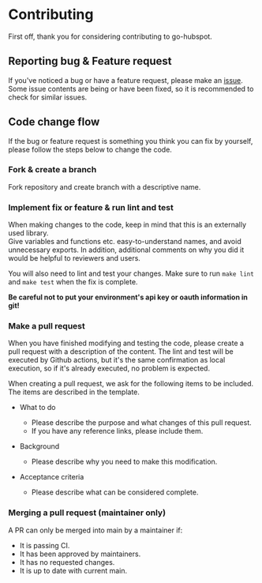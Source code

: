 # Contributing

First off, thank you for considering contributing to go-hubspot.

## Reporting bug & Feature request

If you've noticed a bug or have a feature request, please make an [issue](https://github.com/KareHero/go-hubspot/issues).  
Some issue contents are being or have been fixed, so it is recommended to check for similar issues.

## Code change flow

If the bug or feature request is something you think you can fix by yourself, please follow the steps below to change the code.

### Fork & create a branch

Fork repository and create branch with a descriptive name.

### Implement fix or feature & run lint and test

When making changes to the code, keep in mind that this is an externally used library.  
Give variables and functions etc. easy-to-understand names, and avoid unnecessary exports. In addition, additional comments on why you did it would be helpful to reviewers and users.

You will also need to lint and test your changes. Make sure to run `make lint` and `make test` when the fix is complete.

**Be careful not to put your environment's api key or oauth information in git!**

### Make a pull request

When you have finished modifying and testing the code, please create a pull request with a description of the content. The lint and test will be executed by Github actions, but it's the same confirmation as local execution, so if it's already executed, no problem is expected.

When creating a pull request, we ask for the following items to be included. The items are described in the template.

- What to do

  - Please describe the purpose and what changes of this pull request.
  - If you have any reference links, please include them.

- Background

  - Please describe why you need to make this modification.

- Acceptance criteria
  - Please describe what can be considered complete.

### Merging a pull request (maintainer only)

A PR can only be merged into main by a maintainer if:

- It is passing CI.
- It has been approved by maintainers.
- It has no requested changes.
- It is up to date with current main.
